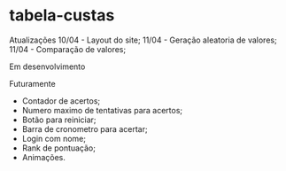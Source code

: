 # tabela-custas

Atualizações
10/04 - Layout do site;
11/04 - Geração aleatoria de valores;
11/04 - Comparação de valores;

Em desenvolvimento


Futuramente
* Contador de acertos;
* Numero maximo de tentativas para acertos;
* Botão para reiniciar;
* Barra de cronometro para acertar;
* Login com nome;
* Rank de pontuação;
* Animações.
